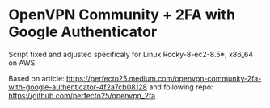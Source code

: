 # OpenVPN Community + 2FA with Google Authenticator

Script fixed and adjusted specificaly for Linux Rocky-8-ec2-8.5*, x86_64 on AWS.

Based on article: https://perfecto25.medium.com/openvpn-community-2fa-with-google-authenticator-4f2a7cb08128 and following repo: https://github.com/perfecto25/openvpn_2fa
